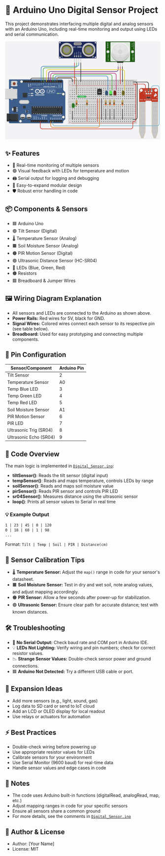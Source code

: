 # 🤖 Arduino Uno Digital Sensor Project

This project demonstrates interfacing multiple digital and analog sensors with an Arduino Uno, including real-time monitoring and output using LEDs and serial communication.

![Digital Sensor Circuit Diagram](image.png)

## ✨ Features
- 🔄 Real-time monitoring of multiple sensors
- 🟢 Visual feedback with LEDs for temperature and motion
- 🖨️ Serial output for logging and debugging
- 🔗 Easy-to-expand modular design
- 🛡️ Robust error handling in code

## 📦 Components & Sensors
- 🟦 Arduino Uno
- 🟢 Tilt Sensor (Digital)
- 🌡️ Temperature Sensor (Analog)
- 🟫 Soil Moisture Sensor (Analog)
- 🟠 PIR Motion Sensor (Digital)
- 🟣 Ultrasonic Distance Sensor (HC-SR04)
- 🔵 LEDs (Blue, Green, Red)
- 🟤 Resistors
- 🟩 Breadboard & Jumper Wires

## 🖼️ Wiring Diagram Explanation
- All sensors and LEDs are connected to the Arduino as shown above.
- **Power Rails:** Red wires for 5V, black for GND.
- **Signal Wires:** Colored wires connect each sensor to its respective pin (see table below).
- **Breadboard:** Used for easy prototyping and connecting multiple components.

## 🔌 Pin Configuration
| Sensor/Component         | Arduino Pin |
|-------------------------|-------------|
| Tilt Sensor             | 2           |
| Temperature Sensor      | A0          |
| Temp Blue LED           | 3           |
| Temp Green LED          | 4           |
| Temp Red LED            | 5           |
| Soil Moisture Sensor    | A1          |
| PIR Motion Sensor       | 6           |
| PIR LED                 | 7           |
| Ultrasonic Trig (SR04)  | 8           |
| Ultrasonic Echo (SR04)  | 9           |

## 📝 Code Overview
The main logic is implemented in [`Digital_Sensor.ino`](Digital_Sensor.ino):
- **tiltSensor()**: Reads the tilt sensor (digital input)
- **tempSensor()**: Reads and maps temperature, controls LEDs by range
- **soilSensor()**: Reads and maps soil moisture value
- **pirSensor()**: Reads PIR sensor and controls PIR LED
- **sr04Sensor()**: Measures distance using the ultrasonic sensor
- **loop()**: Prints all sensor values to Serial in real time

### 💡 Example Output
```
1 | 23 | 45 | 0 | 120
0 | 18 | 60 | 1 | 98
...
```
Format: `Tilt | Temp | Soil | PIR | Distance(cm)`

## 🧪 Sensor Calibration Tips
- 🌡️ **Temperature Sensor:** Adjust the `map()` range in code for your sensor's datasheet.
- 🟫 **Soil Moisture Sensor:** Test in dry and wet soil, note analog values, and adjust mapping accordingly.
- 🟠 **PIR Sensor:** Allow a few seconds after power-up for stabilization.
- 🟣 **Ultrasonic Sensor:** Ensure clear path for accurate distance; test with known distances.

## 🛠️ Troubleshooting
- 🔌 **No Serial Output:** Check baud rate and COM port in Arduino IDE.
- 💡 **LEDs Not Lighting:** Verify wiring and pin numbers; check for correct resistor values.
- 📉 **Strange Sensor Values:** Double-check sensor power and ground connections.
- 🟦 **Arduino Not Detected:** Try a different USB cable or port.

## 🚀 Expansion Ideas
- Add more sensors (e.g., light, sound, gas)
- Log data to SD card or send to IoT cloud
- Add an LCD or OLED display for local readout
- Use relays or actuators for automation

## ⚡ Best Practices
- Double-check wiring before powering up
- Use appropriate resistor values for LEDs
- Calibrate sensors for your environment
- Use Serial Monitor (9600 baud) for real-time data
- Handle sensor values and edge cases in code

## 📝 Notes
- The code uses Arduino built-in functions (digitalRead, analogRead, map, etc.)
- Adjust mapping ranges in code for your specific sensors
- Ensure all sensors share a common ground
- For more details, see the comments in [`Digital_Sensor.ino`](Digital_Sensor.ino)

## 👤 Author & License
- Author: [Your Name]
- License: MIT 